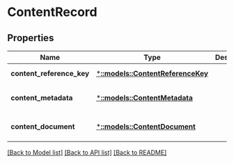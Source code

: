 # ContentRecord

## Properties
Name | Type | Description | Notes
------------ | ------------- | ------------- | -------------
**content_reference_key** | [***::models::ContentReferenceKey**](ContentReferenceKey.md) |  | [default to null]
**content_metadata** | [***::models::ContentMetadata**](ContentMetadata.md) |  | [optional] [default to null]
**content_document** | [***::models::ContentDocument**](ContentDocument.md) |  | [optional] [default to null]

[[Back to Model list]](../README.md#documentation-for-models) [[Back to API list]](../README.md#documentation-for-api-endpoints) [[Back to README]](../README.md)


